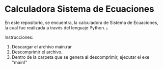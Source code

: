 # Calculadora Sistema de Ecuaciones
En este repositorio, se encuentra, la calculadora de Sistema de Ecuaciones, la cual fue realizada a través del lenguaje Python.
¡





Instrucciones:
1. Descargar el archivo main.rar
2. Descomprimir el archivo.
3. Dentro de la carpeta que se genera al descomprimir, ejecutar el exe "main1"
